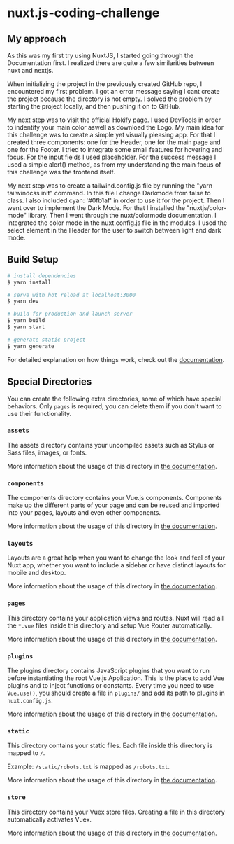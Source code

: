 # nuxt.js-coding-challenge

## My approach

As this was my first try using NuxtJS, I started going through the Documentation first. I realized there are quite a few similarities between nuxt and nextjs.

When initializing the project in the previously created GitHub repo, I encountered my first problem. I got an error message saying I cant create the project because the directory is not empty. I solved the problem by starting the project locally, and then pushing it on to GitHub.

My next step was to visit the official Hokify page. I used DevTools in order to indentify your main color aswell as download the Logo.
My main idea for this challenge was to create a simple yet visually pleasing app. For that I created three components: one for the Header, one for the main page and one for the Footer. I tried to integrate some small features for hovering and focus. For the input fields I used placeholder. For the success message I used a simple alert() method, as from my understanding the main focus of this challenge was the frontend itself.

My next step was to create a tailwind.config.js file by running the "yarn tailwindcss init" command. In this file I change Darkmode from false to class. I also included cyan: '#0fb1af' in order to use it for the project.
Then I went over to implement the Dark Mode. For that I installed the "nuxtjs/color-mode" library. Then I went through the nuxt/colormode documentation. I integrated the color mode in the nuxt.config.js file in the modules. I used the select element in the Header for the user to switch between light and dark mode.

## Build Setup

```bash
# install dependencies
$ yarn install

# serve with hot reload at localhost:3000
$ yarn dev

# build for production and launch server
$ yarn build
$ yarn start

# generate static project
$ yarn generate
```

For detailed explanation on how things work, check out the [documentation](https://nuxtjs.org).

## Special Directories

You can create the following extra directories, some of which have special behaviors. Only `pages` is required; you can delete them if you don't want to use their functionality.

### `assets`

The assets directory contains your uncompiled assets such as Stylus or Sass files, images, or fonts.

More information about the usage of this directory in [the documentation](https://nuxtjs.org/docs/2.x/directory-structure/assets).

### `components`

The components directory contains your Vue.js components. Components make up the different parts of your page and can be reused and imported into your pages, layouts and even other components.

More information about the usage of this directory in [the documentation](https://nuxtjs.org/docs/2.x/directory-structure/components).

### `layouts`

Layouts are a great help when you want to change the look and feel of your Nuxt app, whether you want to include a sidebar or have distinct layouts for mobile and desktop.

More information about the usage of this directory in [the documentation](https://nuxtjs.org/docs/2.x/directory-structure/layouts).

### `pages`

This directory contains your application views and routes. Nuxt will read all the `*.vue` files inside this directory and setup Vue Router automatically.

More information about the usage of this directory in [the documentation](https://nuxtjs.org/docs/2.x/get-started/routing).

### `plugins`

The plugins directory contains JavaScript plugins that you want to run before instantiating the root Vue.js Application. This is the place to add Vue plugins and to inject functions or constants. Every time you need to use `Vue.use()`, you should create a file in `plugins/` and add its path to plugins in `nuxt.config.js`.

More information about the usage of this directory in [the documentation](https://nuxtjs.org/docs/2.x/directory-structure/plugins).

### `static`

This directory contains your static files. Each file inside this directory is mapped to `/`.

Example: `/static/robots.txt` is mapped as `/robots.txt`.

More information about the usage of this directory in [the documentation](https://nuxtjs.org/docs/2.x/directory-structure/static).

### `store`

This directory contains your Vuex store files. Creating a file in this directory automatically activates Vuex.

More information about the usage of this directory in [the documentation](https://nuxtjs.org/docs/2.x/directory-structure/store).
